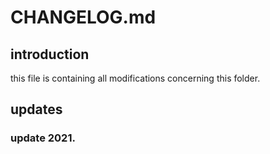 
# CHANGELOG.md

## introduction 

this file is containing all modifications concerning this folder.

## updates 

### update 2021.
